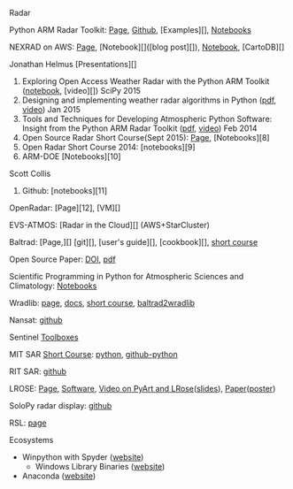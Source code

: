 Radar

Python ARM Radar Toolkit: [Page][], [Github][], [Examples][],
[Notebooks][]

NEXRAD on AWS: [Page][1], [Notebook][]([blog post][]), [Notebook][2],
[CartoDB][]

Jonathan Helmus [Presentations][]

1.  Exploring Open Access Weather Radar with the Python ARM Toolkit
    ([notebook][3], [video][]) SciPy 2015
2.  Designing and implementing weather radar algorithms in Python
    ([pdf][], [video][4]) Jan 2015
3.  Tools and Techniques for Developing Atmospheric Python Software:
    Insight from the Python ARM Radar Toolkit ([pdf][5], [video][6]) Feb
    2014
4.  Open Source Radar Short Course(Sept 2015): [Page][7], [Notebooks][8]
5.  Open Radar Short Course 2014: [notebooks][9]
6.  ARM-DOE [Notebooks][10]

Scott Collis

1.  Github: [notebooks][11]

OpenRadar: [Page][12], [VM][]

EVS-ATMOS: [Radar in the Cloud][] (AWS+StarCluster)

Baltrad: [Page,][] [git][], [user's guide][], [cookbook][], [short
course][]

Open Source Paper: [DOI][], [pdf][]

Scientific Programming in Python for Atmospheric Sciences and
Climatology: [Notebooks][]

Wradlib: [page][], [docs][], [short course][], [baltrad2wradlib][]

Nansat: [github][]

Sentinel [Toolboxes][]

MIT SAR [Short Course][1]: [python][], [github-python][]

RIT SAR: [github][2]

LROSE: [Page][3], [Software][], [Video on PyArt and
LRose][]([slides][]), [Paper][]([poster][])

SoloPy radar display: [github][4]

RSL: [page][5]

Ecosystems

-   Winpython with Spyder ([website][])
    -   Windows Library Binaries ([website][6])
-   Anaconda ([website][7])

  [DOI]: http://journals.ametsoc.org/doi/abs/10.1175/BAMS-D-13-00240.1
  [pdf]: http://journals.ametsoc.org/doi/pdf/10.1175/BAMS-D-13-00240.1
  [Notebooks]: https://github.com/hvwaldow/pyws-BE-15-2-26
  [page]: http://wradlib.org/
  [docs]: http://wradlib.org/wradlib-docs/latest/
  [short course]: http://wradlib_short_course.bitbucket.org/
  [baltrad2wradlib]: https://github.com/heistermann/baltrad2wradlib
  [github]: https://github.com/nansencenter/nansat
  [Toolboxes]: https://sentinel.esa.int/web/sentinel/toolboxes
  [1]: http://ocw.mit.edu/resources/res-ll-003-build-a-small-radar-system-capable-of-sensing-range-doppler-and-synthetic-aperture-radar-imaging-january-iap-2011/index.htm
  [python]: http://www.osmanoglu.org/sar/93-python-script-for-the-mit-radar-short-course
  [github-python]: https://github.com/Jach/radar_sar_rma
  [2]: https://github.com/dm6718/RITSAR
  [3]: https://www.eol.ucar.edu/content/lrose-lidar-radar-open-software-environment
  [Software]: https://www.eol.ucar.edu/analysis-software
  [Video on PyArt and LRose]: http://sea.ucar.edu/event/arm-ncar-collaboration-lrose-and-py-art
  [slides]: http://sea.ucar.edu/sites/default/files/lrose_pyart.pdf
  [Paper]: https://ams.confex.com/ams/36Radar/webprogram/Paper228444.html
  [poster]: https://ams.confex.com/ams/36Radar/webprogram/Handout/Paper228444/AMS_2013.poster_228444.dixon.lrose.pdf
  [4]: https://github.com/ncareol/lrose-soloPy
  [5]: http://trmm-fc.gsfc.nasa.gov/trmm_gv/software/rsl/
  [website]: http://winpython.github.io
  [6]: http://www.lfd.uci.edu/~gohlke/pythonlibs/
  [7]: https://www.continuum.io/downloads
